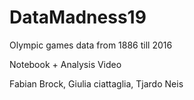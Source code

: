 # DataMadness19

Olympic games data from 1886 till 2016

Notebook + Analysis
Video

Fabian Brock, Giulia ciattaglia, Tjardo Neis
